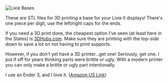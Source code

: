 ![Lixie Bases](https://i.imgur.com/MH40PLQ.jpg)

These are STL files for 3D printing a base for your Lixie II displays! There's one piece per digit, use the left/right caps for the ends.

If you need a 3D print done, the cheapest option I've seen (at least here in the States) is [3DHubs.com](http://www.3dhubs.com). Make sure they are printing with the top-side down to save a lot on not having to print supports.

However, if you don't yet have a 3D printer...get one! Seriously, get one. I put if off for years thinking parts were brittle or ugly. With a modern printer you can only make a brittle or ugly part intentionally.

I use an Ender 3, and I love it. ([Amazon US Link](https://www.amazon.com/Comgrow-Creality-Ender-Aluminum-220x220x250mm/dp/B07BR3F9N6/ref=sr_1_4?keywords=ender+3&qid=1565688124&s=gateway&sr=8-4))
